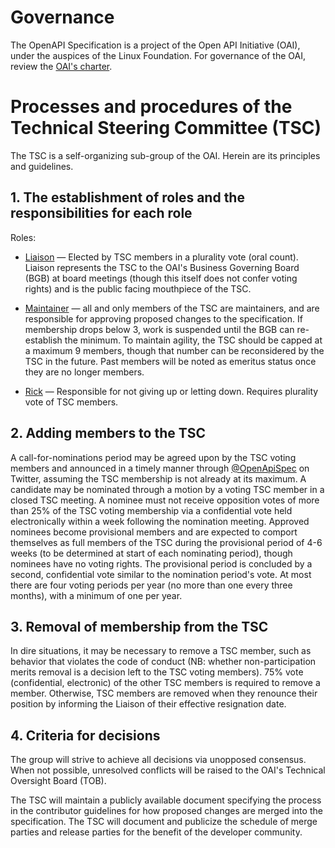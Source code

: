 # Governance

The OpenAPI Specification is a project of the Open API Initiative (OAI), under the auspices of the Linux Foundation. For governance of the OAI, review the [OAI's charter](https://www.openapis.org/participate/how-to-contribute/governance).

# Processes and procedures of the Technical Steering Committee (TSC)

The TSC is a self-organizing sub-group of the OAI. Herein are its principles and guidelines.

## 1. The establishment of roles and the responsibilities for each role

Roles:

* [Liaison](https://www.merriam-webster.com/dictionary/liaison) — Elected by TSC members in a plurality vote (oral count). Liaison represents the TSC to the OAI's Business Governing Board (BGB) at board meetings (though this itself does not confer voting rights) and is the public facing mouthpiece of the TSC.

* [Maintainer](https://www.merriam-webster.com/dictionary/maintainer) — all and only members of the TSC are maintainers, and are responsible for approving proposed changes to the specification. If membership drops below 3, work is suspended until the BGB can re-establish the minimum. To maintain agility, the TSC should be capped at a maximum 9 members, though that number can be reconsidered by the TSC in the future. Past members will be noted as emeritus status once they are no longer members. 

* [Rick](https://www.youtube.com/watch?v=dQw4w9WgXcQ) — Responsible for not giving up or letting down. Requires plurality vote of TSC members.

## 2. Adding members to the TSC

A call-for-nominations period may be agreed upon by the TSC voting members and announced in a timely manner through [@OpenApiSpec](https://twitter.com/OpenApiSpec) on Twitter, assuming the TSC membership is not already at its maximum. A candidate may be nominated through a motion by a voting TSC member in a closed TSC meeting. A nominee must not receive opposition votes of more than 25% of the TSC voting membership via a confidential vote held electronically within a week following the nomination meeting. Approved nominees become provisional members and are expected to comport themselves as full members of the TSC during the provisional period of 4-6 weeks (to be determined at start of each nominating period), though nominees have no voting rights. The provisional period is concluded by a second, confidential vote similar to the nomination period's vote. At most there are four voting periods per year (no more than one every three months), with a minimum of one per year.

## 3. Removal of membership from the TSC

In dire situations, it may be necessary to remove a TSC member, such as behavior that violates the code of conduct (NB: whether non-participation merits removal is a decision left to the TSC voting members). 75% vote (confidential, electronic) of the other TSC members is required to remove a member. Otherwise, TSC members are removed when they renounce their position by informing the Liaison of their effective resignation date.

## 4. Criteria for decisions

The group will strive to achieve all decisions via unopposed consensus. When not possible, unresolved conflicts will be raised to the OAI's Technical Oversight Board (TOB).

The TSC will maintain a publicly available document specifying the process in the contributor guidelines for how proposed changes are merged into the specification. The TSC will document and publicize the schedule of merge parties and release parties for the benefit of the developer community.
